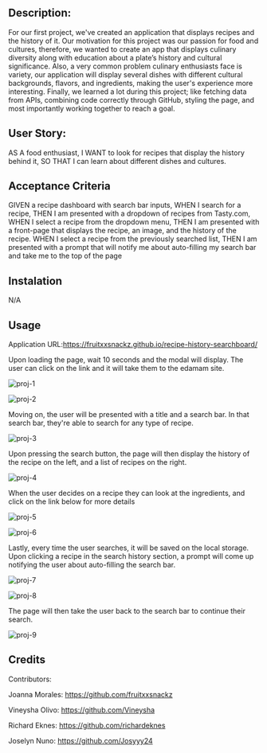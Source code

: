 ## Description:

For our first project, we've created an application that displays recipes and the history of it. Our motivation for this project was our passion for food and cultures, therefore, we wanted to create an app that displays culinary diversity along with education about a plate’s history and cultural significance. Also, a very common problem culinary enthusiasts face is variety, our application will display several dishes with different cultural backgrounds, flavors, and ingredients, making the user's experience more interesting. Finally, we learned a lot during this project; like fetching data from APIs, combining code correctly through GitHub, styling the page, and most importantly working together to reach a goal.

## User Story:

AS A food enthusiast,
I WANT to look for recipes that display the history behind it,
SO THAT I can learn about different dishes and cultures.

## Acceptance Criteria

GIVEN a recipe dashboard with search bar inputs,
WHEN I search for a recipe,
THEN I am presented with a dropdown of recipes from Tasty.com,
WHEN I select a recipe from the dropdown menu,
THEN I am presented with a front-page that displays the recipe, an image, and the history of the recipe. 
WHEN I select a recipe from the previously searched list,
THEN I am presented with a prompt that will notify me about auto-filling my search bar and take me to the top of the page 

## Instalation

N/A

## Usage

Application URL:https://fruitxxsnackz.github.io/recipe-history-searchboard/

Upon loading the page, wait 10 seconds and the modal will display. The user can click on the link and it will take them to the edamam site.

![proj-1](https://github.com/fruitxxsnackz/recipe-history-searchboard/assets/88559904/baf88463-9450-4f92-b033-b5046f8c2a21)

![proj-2](https://github.com/fruitxxsnackz/recipe-history-searchboard/assets/88559904/1ab549a7-8242-48da-b13a-0ecca88e653b)

Moving on, the user will be presented with a title and a search bar. In that search bar, they're able to search for any type of recipe.

![proj-3](https://github.com/fruitxxsnackz/recipe-history-searchboard/assets/88559904/a46251f0-0671-4ebb-a28b-faf03fefdea6)

Upon pressing the search button, the page will then display the history of the recipe on the left, and a list of recipes on the right.

![proj-4](https://github.com/fruitxxsnackz/recipe-history-searchboard/assets/88559904/2439a5d9-5400-4cc6-b850-d3e84eb52d6b)

When the user decides on a recipe they can look at the ingredients, and click on the link below for more details

![proj-5](https://github.com/fruitxxsnackz/recipe-history-searchboard/assets/88559904/58f1cf60-f50e-4aac-830a-badf628d8b08)


![proj-6](https://github.com/fruitxxsnackz/recipe-history-searchboard/assets/88559904/18c05e62-c46c-4c28-847c-87171139b0b7)

Lastly, every time the user searches, it will be saved on the local storage. Upon clicking a recipe in the search history section, a prompt will come up notifying the user about auto-filling the search bar. 

![proj-7](https://github.com/fruitxxsnackz/recipe-history-searchboard/assets/88559904/c829a7e1-506e-405a-b152-d2838c159d70)

![proj-8](https://github.com/fruitxxsnackz/recipe-history-searchboard/assets/88559904/9d8065e5-a389-4dcc-84b7-3601dc374545)

The page will then take the user back to the search bar to continue their search.


![proj-9](https://github.com/fruitxxsnackz/recipe-history-searchboard/assets/88559904/7c3d8a56-8725-44ac-b47e-46731dbff492)

## Credits

Contributors:

Joanna Morales: https://github.com/fruitxxsnackz

Vineysha Olivo: https://github.com/Vineysha

Richard Eknes: https://github.com/richardeknes

Joselyn Nuno: https://github.com/Josyyy24
